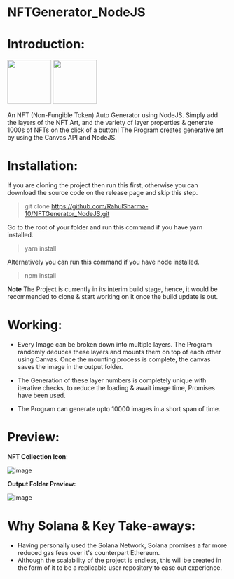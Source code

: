 # NFTGenerator_NodeJS

# Introduction:

<img src="https://user-images.githubusercontent.com/66758271/142370427-4ef041de-0b6c-4ed1-92a2-d60d64384d9a.png" width="100px"></img>
<img src="https://user-images.githubusercontent.com/66758271/142370473-db4c9f79-dd4f-4c67-95d8-8d809672045e.png" width="100px"></img>

An NFT (Non-Fungible Token) Auto Generator using NodeJS. Simply add the layers of the NFT Art, and the variety of layer properties &amp; generate 1000s of NFTs on the click of a button!
The Program creates generative art by using the Canvas API and NodeJS.

# Installation:

If you are cloning the project then run this first, otherwise you can download the source code on the release page and skip this step.

> git clone https://github.com/RahulSharma-10/NFTGenerator_NodeJS.git

Go to the root of your folder and run this command if you have yarn installed.

> yarn install

Alternatively you can run this command if you have node installed.

> npm install

**Note**
The Project is currently in its interim build stage, hence, it would be recommended to clone & start working on it once the build update is out. 

# Working:

- Every Image can be broken down into multiple layers. The Program randomly deduces these layers and mounts them on top of each other using Canvas. Once the mounting process 
is complete, the canvas saves the image in the output folder.

- The Generation of these layer numbers is completely unique with iterative checks, to reduce the loading & await image time, Promises have been used. 

- The Program can generate upto 10000 images in a short span of time. 

# Preview:


**NFT Collection Icon**:

![image](https://user-images.githubusercontent.com/66758271/142372095-1461dd0e-d057-4136-b46c-1d462fdc0a31.png)

**Output Folder Preview:** 

![image](https://user-images.githubusercontent.com/66758271/142372055-8f7990bc-16ab-4d26-b420-77861546cded.png)


# Why Solana & Key Take-aways:

- Having personally used the Solana Network, Solana promises a far more reduced gas fees over it's counterpart Ethereum.
- Although the scalability of the project is endless, this will be created in the form of it to be a replicable user repository to ease out experience. 
